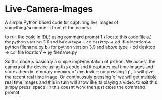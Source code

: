 # Live-Camera-Images
A simple Python based code for capturing live images of something/someone in front of the camera 

to run the code in IDLE using command prompt
1.) locate this code file 
  a.) for python version 3.8 and below
    type = cd desktop -> cd 'file location'-> python filename.py 
  b.) for python version 3.9 and above
    type = cd desktop -> cd 'file location'-> py filename.py 

So this code is basically a simple implementation of python. We access the camera of the device using this code and it captures real time images and stores them in temorary memory of the device; on pressing 'q' , it will give the recent real time image. On continuosuly pressing 'q' we will get multiple real time images and this in turn will show like its playing a video. to exit this simply press 'space'; if this doesnt work then just close the command prompt.
